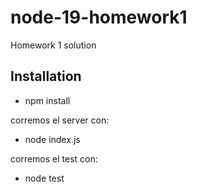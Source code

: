 # node-19-homework1
Homework 1 solution

## Installation
 - npm install
 
 corremos el server con:
 - node index.js
 
 corremos el test con:
 - node test
